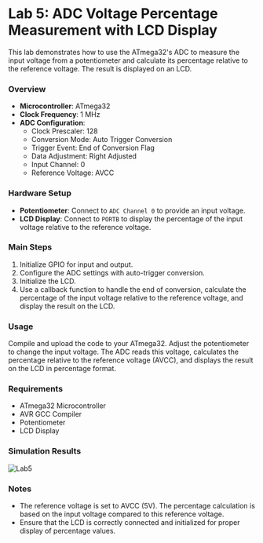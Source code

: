 # Lab 5: ADC Voltage Percentage Measurement with LCD Display

This lab demonstrates how to use the ATmega32's ADC to measure the input voltage from a potentiometer and calculate its percentage relative to the reference voltage. The result is displayed on an LCD.

### Overview

- **Microcontroller**: ATmega32
- **Clock Frequency**: 1 MHz
- **ADC Configuration**:
  - Clock Prescaler: 128
  - Conversion Mode: Auto Trigger Conversion
  - Trigger Event: End of Conversion Flag
  - Data Adjustment: Right Adjusted
  - Input Channel: 0
  - Reference Voltage: AVCC

### Hardware Setup

- **Potentiometer**: Connect to `ADC Channel 0` to provide an input voltage.
- **LCD Display**: Connect to `PORTB` to display the percentage of the input voltage relative to the reference voltage.

### Main Steps

1. Initialize GPIO for input and output.
2. Configure the ADC settings with auto-trigger conversion.
3. Initialize the LCD.
4. Use a callback function to handle the end of conversion, calculate the percentage of the input voltage relative to the reference voltage, and display the result on the LCD.

### Usage

Compile and upload the code to your ATmega32. Adjust the potentiometer to change the input voltage. The ADC reads this voltage, calculates the percentage relative to the reference voltage (AVCC), and displays the result on the LCD in percentage format.

### Requirements

- ATmega32 Microcontroller
- AVR GCC Compiler
- Potentiometer
- LCD Display
  
### Simulation Results
![Lab5](https://github.com/user-attachments/assets/a645e534-4391-4b20-bd9f-9dc363c446fd)

### Notes

- The reference voltage is set to AVCC (5V). The percentage calculation is based on the input voltage compared to this reference voltage.
- Ensure that the LCD is correctly connected and initialized for proper display of percentage values.
